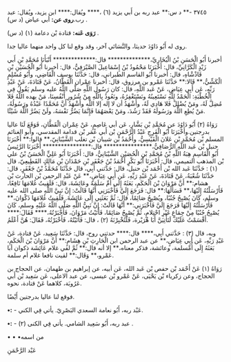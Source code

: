 ٣٧٤٥ -** د س:** عبد ربه بن أَبي يزيد (٦) ،**** ويُقال:**** ابن يزيد، ويُقال: عبد رب.**روى عن:** أبي عياض (د س) .

**رَوَى عَنه:** قتادة بْن دعامة (١) (د س) .

روى له أَبُو دَاوُدَ حديثا، والنَّسَائي آخر، وقد وقع لنا كل واحد منهما عاليا جدا.

أخبرنا أَبُو الْحَسَنِ بْنُ الْبُخَارِيِّ،************** قال:************** أَنْبَأَنَا مُحَمَّدِ بْنِ أَبي زَيْدٍ الْكَرَّانِيِّ، قال: أَخْبَرَنَا مَحْمُودُ بْنُ إِسْمَاعِيلَ الصَّيْرَفِيُّ، قال: أخبرنا أَبُو الْحُسَيْنِ بْنِ فَاذْشْاهِ، قال: أخبرنا أَبُو القاسم الطبراني، قال: حَدَّثَنَا بوسف الْقَاضِي، وأَبُو مُسْلِمٍ الْكَشِّيُّ،** قَالا:** حَدَّثَنَا عَمْرو بن مرزوق، قال: أخبرنا عِمْران الْقَطَّانُ، عَنْ قَتَادَةَ، عَنْ عَبْدِ رَبِّهِ، عَن أَبِي عِيَاضٍ، عَنْ عَبد اللَّهِ، قال: كان رَسُول اللَّهِ صَلَّى اللَّهُ عليه وسلم يَقُولُ فِي الْخُطْبَةِ: الْحَمْدُ لِلَّهِ نَسْتَعِينُهُ ونَسْتَغْفِرُهُ، ونَعُوذُ بِاللَّهِ مِنْ شُرُورِ أَنْفُسِنَا، مَنْ يهده اللَّهُ فَلا مُضِلَّ لَهُ، ومَنْ يُضْلِلْ فَلا هَادِي لَهُ، وأَشْهَدُ أن لا إله إلا اللَّه وأَشْهَدُ أَنَّ مُحَمَّدًا عَبْدُهُ ورَسُولُهُ، مَنْ يُطِعِ اللَّهَ ورَسُولَهُ فَقَدْ رَشُدَ، ومَنْ يَعْصَهُمَا فَإِنَّمَا يَضُرُّ نَفْسَهُ، ولَنْ يَضُرَّ اللَّهَ شَيْئًا.

رَوَاهُ (٢) أَبُو دَاوُدَ عن مُحَمَّدِ بْنِ بَشَّارٍ، عَن أبي عَاصِمٍ، عَنْ عِمْران الْقَطَّانِ، فَوَقَعَ لَنَا عاليا بدرجتين.وأَخْبَرَنَا أَبُو الْفَرِجِ عَبْدُ الرَّحْمَنِ بْن أَبي عُمَر بْن قدامة المقدسي، وأبو الغنائم المسلم بْن مُحَمَّدِ بْنِ عَلانَ الْقَيْسِيُّ، وأَحْمَدُ بْن شيبان بْن تغلب الشَّيْبَانِيّ،** قالوا:** أَخْبَرَنَا حنبل بْن عَبد اللَّهِ الرُّصَافِيُّ،**************** قال:**************** أَخْبَرَنَا الرَّئِيسُ أَبُو الْقَاسِمِ هِبَةُ اللَّهِ بْنُ مُحَمَّدِ بْنِ الْحُصَيْنِ الشَّيْبَانِيُّ، قال: أَخْبَرَنَا أَبُو عَلِيٍّ الْحَسَنُ بْنُ علي بْن المذهب التميمي، قال: أَخْبَرَنَا أَبُو بَكْرٍ أَحْمَدُ بْنُ جَعْفَرِ بْنِ حَمْدَانَ بْنِ مَالِكٍ القَطِيعِيّ، قال (١) : حَدَّثَنَا عَبد الله بْن أَحْمَد بْن حنبل، قال: حَدَّثني أَبِي، قال حَدَّثَنَا مُحَمَّدُ بْنُ جَعْفَرٍ، قال: حَدَّثَنَا شُعْبَةُ، عَنْ قَتَادَةَ، عَنْ عَبْدِ رَبِّهِ، عَن أَبِي عِيَاضٍ،** عَنْ عَبْدِ الرحمن بْن الحارث بْن هشام:** أَنَّ مَرْوَانَ بْنَ الْحَكَمِ، بَعَثَهُ إِلَى أُمِّ سَلَمَةَ وعَائِشَةَ، قال: فَلَقِيتُ غُلامَهَا نَافِعًا، فَأَرْسَلْتُهُ إِلَيْهَا،** فَسَأَلَهَا:** قال: فَرَجَعَ إِلَيَّ فَأَخْبَرَنِي أَنَّهَا قَالَتْ: إِنَّ نَبِيَّ اللَّهِ صلى الله عليه وسلم، كَانَ يُصْبِحُ جُنُبًا، ويُصْبِحُ صَائِمًا، قال: ثُمَّ بَعَثَنِي إِلَى عَائِشَةَ. فَلَقِيتُ غُلامَهَا ذَكْوَانَ،** فَأَرْسَلْتُهُ إِلَيْهَا فَرَجَعَ إِلَيَّ فَأَخْبَرَنِي:** أَنَّهَا قَالَتْ: إِنَّ نَبِيُّ اللَّهِ صَلَّى اللَّهُ عَلَيْهِ وسلم، كَانَ يُصْبِحُ جُنُبًا مِنْ جِمَاعٍ غَيْرِ احْتِلامٍ، ثُمَّ يُصْبِحُ صَائِمًا، فَأَتَيْتُ مَرْوَانَ، فَأَخْبَرْتُهُ،**** فَقَالَ:**** أَقْسَمْتُ عَلَيْكَ لَتَأْتِيَنَّ أَبَا هُرَيْرة، فَلْتُخْبِرْنَهُ (٢) ، قال: فَأَتَيْتُهُ، فَأَخْبَرْتُهُ، فَقَالَ: هُنَّ أَعْلَمُ.

وبه، قال (٣) : حَدَّثني أَبِي،**** قال:**** حدثني روح، قال: حَدَّثَنَا سَعِيد، عَنْ قتادة، عَنْ عَبْدِ رَبِّهِ، عَن أَبِي عِيَاضٍ،** عن عبد الرحمن ابن الْحَارِثِ بْنِ هِشَامٍ:** أَنَّ مَرْوَانَ بْنَ الْحَكَمِ، بَعَثَهُ إِلَى أُمِّسلمة، وعائشة، فذكر معناه،** إلا أنه قال:** ثُمَّ لقي غلام عَائِشَة ذكوان أبا عَمْرو،** وَقَال:** لقيت نافعا غلام أم سلمة.

رَوَاهُ (١) عَنْ أَحْمَد بْن حفص بْن عَبد الله، عَن أبيه، عن إبراهيم بن طهمان، عن الحجاج بن الحجاج، وعن زكرياء بْن يَحْيَى، عَنْ عَمْرو بْن عيسى، عن عبد الاعلى، عَن سَعِيد بْن أَبي عَرُوبَة، كلاهما عَنْ قتادة، نحوه.

فوقع لنا عاليا بدرجتين أَيْضًا.

**•:** - عَبْد ربه، أَبُو نعامة السعدي البَصْرِيّ. يأتي فِي الكني.

**•:** - عبد ربه، أَبُو سَعِيد الشامي. يأتي فِي الكنى (٢) .

• • •من اسمه

عَبْد الرَّحْمَنِ